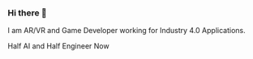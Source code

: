 ### Hi there 👋

I am AR/VR and Game Developer working for Industry 4.0 Applications.

Half AI and Half Engineer Now
